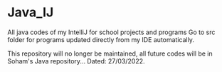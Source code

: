 # Java_IJ
All java codes of my IntelliJ for school projects and programs
Go to src folder for programs updated directly from my IDE automatically.

This repository will no longer be maintained, all future codes will be in Soham's Java repository... Dated: 27/03/2022.
